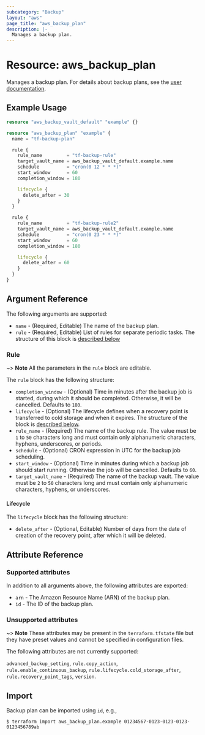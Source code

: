 ```yaml
---
subcategory: "Backup"
layout: "aws"
page_title: "aws_backup_plan"
description: |-
  Manages a backup plan.
---
```


[backup-plan]: https://docs.cloud.croc.ru/en/services/backup/operations.html#backupplan

# Resource: aws_backup_plan

Manages a backup plan. For details about backup plans, see the [user documentation][backup-plan].

## Example Usage

```terraform
resource "aws_backup_vault_default" "example" {}

resource "aws_backup_plan" "example" {
  name = "tf-backup-plan"

  rule {
    rule_name         = "tf-backup-rule"
    target_vault_name = aws_backup_vault_default.example.name
    schedule          = "cron(0 12 * * *)"
    start_window      = 60
    completion_window = 180

    lifecycle {
      delete_after = 30
    }
  }

  rule {
    rule_name         = "tf-backup-rule2"
    target_vault_name = aws_backup_vault_default.example.name
    schedule          = "cron(0 23 * * *)"
    start_window      = 60
    completion_window = 180

    lifecycle {
      delete_after = 60
    }
  }
}
```

## Argument Reference

The following arguments are supported:

* `name` - (Required, Editable) The name of the backup plan.
* `rule` - (Required, Editable) List of rules for separate periodic tasks. The structure of this block is [described below](#rule)

### Rule

~> **Note** All the parameters in the `rule` block are editable.

The `rule` block has the following structure:

* `completion_window` - (Optional) Time in minutes after the backup job is started, during which it should be completed. Otherwise, it will be cancelled. Defaults to `180`.
* `lifecycle` - (Optional) The lifecycle defines when a recovery point is transferred to cold storage and when it expires. The structure of the block is [described below](#lifecycle).
* `rule_name` - (Required) The name of the backup rule. The value must be `1` to `50` characters long and must contain only alphanumeric characters, hyphens, underscores, or periods.
* `schedule` - (Optional) CRON expression in UTC for the backup job scheduling.
* `start_window` - (Optional) Time in minutes during which a backup job should start running. Otherwise the job will be cancelled. Defaults to `60`.
* `target_vault_name` - (Required) The name of the backup vault. The value must be `2` to `50` characters long and must contain only alphanumeric characters, hyphens, or underscores.

#### Lifecycle

The `lifecycle` block has the following structure:

* `delete_after` - (Optional, Editable) Number of days from the date of creation of the recovery point, after which it will be deleted.

## Attribute Reference

### Supported attributes

In addition to all arguments above, the following attributes are exported:

* `arn` - The Amazon Resource Name (ARN) of the backup plan.
* `id` - The ID of the backup plan.

### Unsupported attributes

~> **Note** These attributes may be present in the `terraform.tfstate` file but they have preset values and cannot be specified in configuration files.

The following attributes are not currently supported:

`advanced_backup_setting`, `rule.copy_action`, `rule.enable_continuous_backup`, `rule.lifecycle.cold_storage_after`, `rule.recovery_point_tags`, `version`.

## Import

Backup plan can be imported using `id`, e.g.,

```
$ terraform import aws_backup_plan.example 01234567-0123-0123-0123-0123456789ab
```
